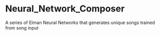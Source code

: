Neural_Network_Composer
=======================

A series of Elman Neural Networks that generates unique songs trained from song input